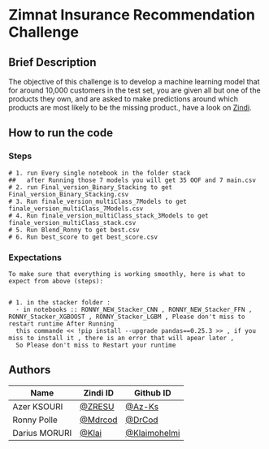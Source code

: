 # Zimnat Insurance Recommendation Challenge

## Brief Description

The objective of this challenge is to develop a machine learning model that for around 10,000 customers in the test set, you are given all but one of the products they own, and are asked to make predictions around which products are most likely to be the missing product., have a look on [Zindi](https://zindi.africa/competitions/zimnat-insurance-recommendation-challenge).  


## How to run the code

### Steps

```
# 1. run Every single notebook in the folder stack 
##   after Running those 7 models you will get 35 OOF and 7 main.csv
# 2. run Final_version_Binary_Stacking to get Final_version_Binary_Stacking.csv
# 3. Run finale_version_multiClass_7Models to get finale_version_multiClass_7Models.csv  
# 4. Run finale_version_multiClass_stack_3Models to get  finale_version_multiClass_stack.csv
# 5. Run Blend_Ronny to get best.csv
# 6. Run best_score to get best_score.csv
```

### Expectations
```
To make sure that everything is working smoothly, here is what to expect from above (steps):


# 1. in the stacker folder : 
  - in notebooks :: RONNY_NEW_Stacker_CNN , RONNY_NEW_Stacker_FFN , RONNY_Stacker_XGBOOST , RONNY_Stacker_LGBM , Please don't miss to restart runtime After Running 
  this commande << !pip install --upgrade pandas==0.25.3 >> , if you miss to install it , there is an error that will apear later , 
  So Please don't miss to Restart your runtime 
```  
  
## Authors

<div align='center'>

| Name           |                     Zindi ID                     |                  Github ID               |
|----------------|--------------------------------------------------|------------------------------------------|
|Azer KSOURI |[@ZRESU  ](https://zindi.africa/users/ZRESU)      |[@Az-Ks](https://github.com/Az-Ks)        |
|Ronny Polle     |[@Mdrcod](https://zindi.africa/users/drcod)  |[@DrCod](https://github.com/DrCod)|
|Darius MORURI |[@Klai](https://zindi.africa/users/Klai)        |[@Klaimohelmi](https://github.com/Klaimohelmi)  |


</div>
